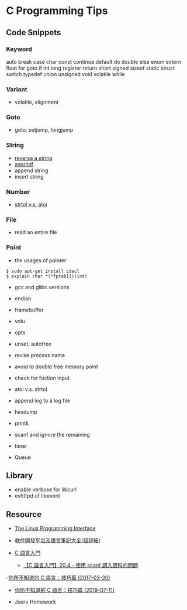 # C Programming Tips

## Code Snippets

### Keyword

auto break case char const continue default do double else enum extern float
for goto if int long register return short signed sizeof static struct switch
typedef union unsigned void volatile while

### Variant

- volatile, alignment

### Goto

- goto, setjump, longjump

### String

- [reverse a string]()
- [asprintf]()
- append string
- insert string


### Number

- [strtol v.s. atoi](src/strtol_and_atoi/main.c)

### File

- read an entire file
### Point
- the usages of pointer

```
$ sudo apt-get install cdecl
$ explain char *(*fptab[])(int)
```
- gcc and glibc versions
- endian
- framebuffer
- volu
- opts
- unset, autofree
- revise process name

- avoid to double free memory point
- check for fuction input
- atoi v.s. strtol
- append log to a log file
- hexdump
- printk
- scanf and ignore the remaining
- timer

- Queue

## Library

- enable verbose for libcurl
- evhttpd of libevent

## Resource

- [The Linux Programming Interface](https://man7.org/tlpi/code/online/index.html)
- [軟件開發平台及語言筆記大全(超詳細)](https://www.cntofu.com/book/46/index.html)

- [C 語言入門](https://www.youtube.com/playlist?list=PLY_qIufNHc293YnIjVeEwNDuqGo8y2Emx)
  - [【C 語言入門】20.4 - 使用 scanf 讀入資料的問題](https://www.youtube.com/watch?v=my-0xCJNgoM&ab_channel=FeisStudio)

-[你所不知道的 C 語言：技巧篇 (2017-03-20)](https://www.youtube.com/watch?v=H4Efd9zN00A&ab_channel=.GUTS)
  - [你所不知道的 C 語言：技巧篇 (2019-07-11)](https://www.youtube.com/watch?v=lUFdjk8Nmbg&ab_channel=.GUTS)

- Jserv Homework